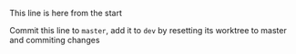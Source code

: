 This line is here from the start

Commit this line to `master`, add it to `dev` by resetting its worktree to master and commiting changes
